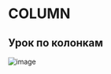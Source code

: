 # COLUMN
## Урок по колонкам
![image](https://github.com/klimeeentiy/lesson1_column/assets/159232458/422f928a-79db-4978-889d-acf28747ea4a)
